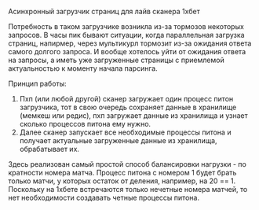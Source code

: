 Асинхронный загрузчик страниц для лайв сканера 1хбет

Потребность в таком загрузчике возникла из-за тормозов некоторых запросов. В часы пик бывают ситуации, когда параллельная загрузка страниц, напирмер, через мультикурл тормозит из-за ожидания ответа самого долгого запроса. И вообще хотелось уйти от ожидания ответа на запросы, а иметь уже загруженные страницы с приемлемой актуальностью к моменту начала парсинга.

Принцип работы:

1. Пхп (или любой другой) сканер загружает один процесс питон загрузчика, тот в свою очередь сохраняет данные в хранилище (мемкеш или редис), пхп загружает данные из хранилища и узнает сколько процессов питона ему нужно.
2. Далее сканер запускает все необходимые процессы питона и получает актуальные загруженные данные из хранилища, обрабатывает их.

Здесь реализован самый простой способ балансировки нагрузки - по кратности номера матча. Процесс питона с номером 1 будет брать только матчи, у которых остаток от деления, например, на 20 == 1. Поскольку на 1хбете встречаются только нечетные номера матчей, то нет необходимости создавать четные процессы питона.
